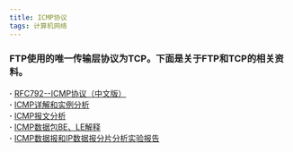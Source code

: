 ```yaml
---
title: ICMP协议
tags: 计算机网络
---
```

### FTP使用的唯一传输层协议为TCP。下面是关于FTP和TCP的相关资料。
**·** [RFC792--ICMP协议（中文版）](https://wenku.baidu.com/view/d4a4ed0303d8ce2f0066232b.html)<br/>
**·** [ICMP详解和实例分析](https://blog.csdn.net/deramer1/article/details/73480825)<br/>
**·** [ICMP报文分析](https://blog.csdn.net/tigerjibo/article/details/7356936)<br/>
**·** [ICMP数据包BE、LE解释](https://blog.csdn.net/qq_40467670/article/details/83820606)<br/>
**·** [ICMP数据报和IP数据报分片分析实验报告](https://wenku.baidu.com/view/429144d6c850ad02de8041c9.html)<br/>